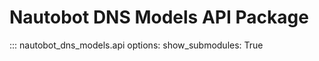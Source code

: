 # Nautobot DNS Models API Package

::: nautobot_dns_models.api
    options:
        show_submodules: True
